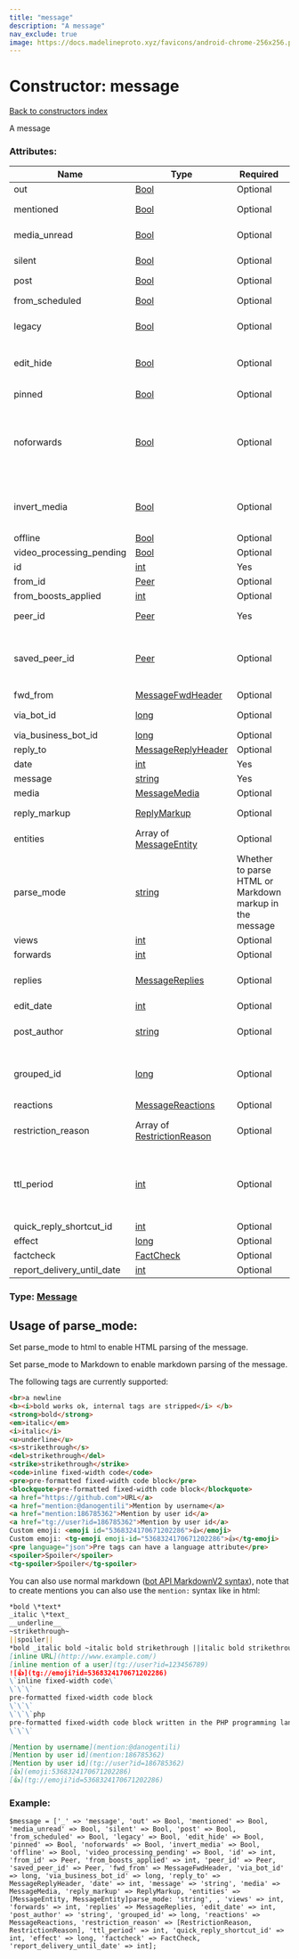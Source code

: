 ```yaml
---
title: "message"
description: "A message"
nav_exclude: true
image: https://docs.madelineproto.xyz/favicons/android-chrome-256x256.png
---
```

# Constructor: message  
[Back to constructors index](/API_docs/constructors/index.html)



A message

### Attributes:

| Name     |    Type       | Required | Description |
|----------|---------------|----------|-------------|
|out|[Bool](/API_docs/types/Bool.html) | Optional|Is this an outgoing message|
|mentioned|[Bool](/API_docs/types/Bool.html) | Optional|Whether we were [mentioned](https://core.telegram.org/api/mentions) in this message|
|media\_unread|[Bool](/API_docs/types/Bool.html) | Optional|Whether there are unread media attachments in this message|
|silent|[Bool](/API_docs/types/Bool.html) | Optional|Whether this is a silent message (no notification triggered)|
|post|[Bool](/API_docs/types/Bool.html) | Optional|Whether this is a channel post|
|from\_scheduled|[Bool](/API_docs/types/Bool.html) | Optional|Whether this is a [scheduled message](https://core.telegram.org/api/scheduled-messages)|
|legacy|[Bool](/API_docs/types/Bool.html) | Optional|This is a legacy message: it has to be refetched with the new layer|
|edit\_hide|[Bool](/API_docs/types/Bool.html) | Optional|Whether the message should be shown as not modified to the user, even if an edit date is present|
|pinned|[Bool](/API_docs/types/Bool.html) | Optional|Whether this message is [pinned](https://core.telegram.org/api/pin)|
|noforwards|[Bool](/API_docs/types/Bool.html) | Optional|Whether this message is [protected](https://telegram.org/blog/protected-content-delete-by-date-and-more) and thus cannot be forwarded; clients should also prevent users from saving attached media (i.e. videos should only be streamed, photos should be kept in RAM, et cetera).|
|invert\_media|[Bool](/API_docs/types/Bool.html) | Optional|If set, any eventual webpage preview will be shown on top of the message instead of at the bottom.|
|offline|[Bool](/API_docs/types/Bool.html) | Optional|
|video\_processing\_pending|[Bool](/API_docs/types/Bool.html) | Optional|
|id|[int](/API_docs/types/int.html) | Yes|ID of the message|
|from\_id|[Peer](/API_docs/types/Peer.html) | Optional|ID of the sender of the message|
|from\_boosts\_applied|[int](/API_docs/types/int.html) | Optional|
|peer\_id|[Peer](/API_docs/types/Peer.html) | Yes|Peer ID, the chat where this message was sent|
|saved\_peer\_id|[Peer](/API_docs/types/Peer.html) | Optional|Messages fetched from a [saved messages dialog »](https://core.telegram.org/api/saved-messages) will have `peer`=[inputPeerSelf](../constructors/inputPeerSelf.html) and the `saved_peer_id` flag set to the ID of the saved dialog.<br>|
|fwd\_from|[MessageFwdHeader](/API_docs/types/MessageFwdHeader.html) | Optional|Info about forwarded messages|
|via\_bot\_id|[long](/API_docs/types/long.html) | Optional|ID of the inline bot that generated the message|
|via\_business\_bot\_id|[long](/API_docs/types/long.html) | Optional|
|reply\_to|[MessageReplyHeader](/API_docs/types/MessageReplyHeader.html) | Optional|Reply information|
|date|[int](/API_docs/types/int.html) | Yes|Date of the message|
|message|[string](/API_docs/types/string.html) | Yes|The message|
|media|[MessageMedia](/API_docs/types/MessageMedia.html) | Optional|Media attachment|
|reply\_markup|[ReplyMarkup](/API_docs/types/ReplyMarkup.html) | Optional|Reply markup (bot/inline keyboards)|
|entities|Array of [MessageEntity](/API_docs/types/MessageEntity.html) | Optional|Message [entities](https://core.telegram.org/api/entities) for styled text|
|parse\_mode| [string](/API_docs/types/string.html) | Whether to parse HTML or Markdown markup in the message| Optional |
|views|[int](/API_docs/types/int.html) | Optional|View count for channel posts|
|forwards|[int](/API_docs/types/int.html) | Optional|Forward counter|
|replies|[MessageReplies](/API_docs/types/MessageReplies.html) | Optional|Info about [post comments (for channels) or message replies (for groups)](https://core.telegram.org/api/threads)|
|edit\_date|[int](/API_docs/types/int.html) | Optional|Last edit date of this message|
|post\_author|[string](/API_docs/types/string.html) | Optional|Name of the author of this message for channel posts (with signatures enabled)|
|grouped\_id|[long](/API_docs/types/long.html) | Optional|Multiple media messages sent using [messages.sendMultiMedia](../methods/messages.sendMultiMedia.html) with the same grouped ID indicate an [album or media group](https://core.telegram.org/api/files#albums-grouped-media)|
|reactions|[MessageReactions](/API_docs/types/MessageReactions.html) | Optional|Reactions to this message|
|restriction\_reason|Array of [RestrictionReason](/API_docs/types/RestrictionReason.html) | Optional|Contains the reason why access to this message must be restricted.|
|ttl\_period|[int](/API_docs/types/int.html) | Optional|Time To Live of the message, once message.date+message.ttl\_period === time(), the message will be deleted on the server, and must be deleted locally as well.|
|quick\_reply\_shortcut\_id|[int](/API_docs/types/int.html) | Optional|
|effect|[long](/API_docs/types/long.html) | Optional|
|factcheck|[FactCheck](/API_docs/types/FactCheck.html) | Optional|
|report\_delivery\_until\_date|[int](/API_docs/types/int.html) | Optional|



### Type: [Message](/API_docs/types/Message.html)



## Usage of parse_mode:

Set parse_mode to html to enable HTML parsing of the message.  

Set parse_mode to Markdown to enable markdown parsing of the message.  

The following tags are currently supported:

```html
<br>a newline
<b><i>bold works ok, internal tags are stripped</i> </b>
<strong>bold</strong>
<em>italic</em>
<i>italic</i>
<u>underline</u>
<s>strikethrough</s>
<del>strikethrough</del>
<strike>strikethrough</strike>
<code>inline fixed-width code</code>
<pre>pre-formatted fixed-width code block</pre>
<blockquote>pre-formatted fixed-width code block</blockquote>
<a href="https://github.com">URL</a>
<a href="mention:@danogentili">Mention by username</a>
<a href="mention:186785362">Mention by user id</a>
<a href="tg://user?id=186785362">Mention by user id</a>
Custom emoji: <emoji id="5368324170671202286">👍</emoji>
Custom emoji: <tg-emoji emoji-id="5368324170671202286">👍</tg-emoji>
<pre language="json">Pre tags can have a language attribute</pre>
<spoiler>Spoiler</spoiler>
<tg-spoiler>Spoiler</tg-spoiler>
```

You can also use normal markdown ([bot API MarkdownV2 syntax](https://core.telegram.org/bots/api#markdownv2-style)), note that to create mentions you can also use the `mention:` syntax like in html:  

```markdown
*bold \*text*
_italic \*text_
__underline__
~strikethrough~
||spoiler||
*bold _italic bold ~italic bold strikethrough ||italic bold strikethrough spoiler||~ __underline italic bold___ bold*
[inline URL](http://www.example.com/)
[inline mention of a user](tg://user?id=123456789)
![👍](tg://emoji?id=5368324170671202286)
\`inline fixed-width code\`
\`\`\`
pre-formatted fixed-width code block
\`\`\`
\`\`\`php
pre-formatted fixed-width code block written in the PHP programming language
\`\`\`

[Mention by username](mention:@danogentili)
[Mention by user id](mention:186785362)
[Mention by user id](tg://user?id=186785362)
[👍](emoji:5368324170671202286)
[👍](tg://emoji?id=5368324170671202286)
```

### Example:

```
$message = ['_' => 'message', 'out' => Bool, 'mentioned' => Bool, 'media_unread' => Bool, 'silent' => Bool, 'post' => Bool, 'from_scheduled' => Bool, 'legacy' => Bool, 'edit_hide' => Bool, 'pinned' => Bool, 'noforwards' => Bool, 'invert_media' => Bool, 'offline' => Bool, 'video_processing_pending' => Bool, 'id' => int, 'from_id' => Peer, 'from_boosts_applied' => int, 'peer_id' => Peer, 'saved_peer_id' => Peer, 'fwd_from' => MessageFwdHeader, 'via_bot_id' => long, 'via_business_bot_id' => long, 'reply_to' => MessageReplyHeader, 'date' => int, 'message' => 'string', 'media' => MessageMedia, 'reply_markup' => ReplyMarkup, 'entities' => [MessageEntity, MessageEntity]parse_mode: 'string', , 'views' => int, 'forwards' => int, 'replies' => MessageReplies, 'edit_date' => int, 'post_author' => 'string', 'grouped_id' => long, 'reactions' => MessageReactions, 'restriction_reason' => [RestrictionReason, RestrictionReason], 'ttl_period' => int, 'quick_reply_shortcut_id' => int, 'effect' => long, 'factcheck' => FactCheck, 'report_delivery_until_date' => int];
```  
